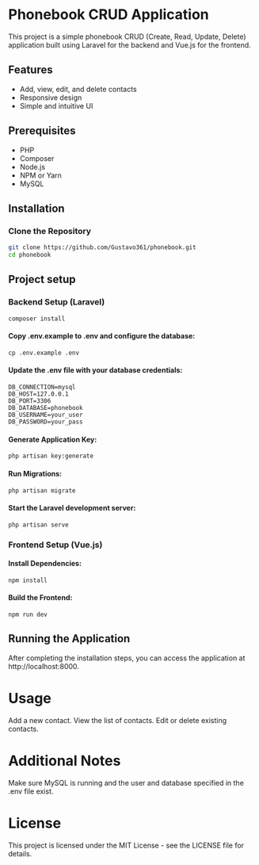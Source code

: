 # Phonebook CRUD Application
This project is a simple phonebook CRUD (Create, Read, Update, Delete) application built using Laravel for the backend and Vue.js for the frontend.

## Features
- Add, view, edit, and delete contacts
- Responsive design
- Simple and intuitive UI

## Prerequisites

- PHP
- Composer
- Node.js
- NPM or Yarn
- MySQL

## Installation

### Clone the Repository
```bash
git clone https://github.com/Gustavo361/phonebook.git
cd phonebook
```

## Project setup
### Backend Setup (Laravel)
```
composer install
```
#### Copy .env.example to .env and configure the database:
```
cp .env.example .env
```
#### Update the .env file with your database credentials:
```plaintext
DB_CONNECTION=mysql
DB_HOST=127.0.0.1
DB_PORT=3306
DB_DATABASE=phonebook
DB_USERNAME=your_user
DB_PASSWORD=your_pass
```
#### Generate Application Key:
```
php artisan key:generate
```
#### Run Migrations:
```
php artisan migrate
```
#### Start the Laravel development server:
```
php artisan serve
```

### Frontend Setup (Vue.js)
#### Install Dependencies:
```
npm install
```
#### Build the Frontend:
```
npm run dev
```
## Running the Application
After completing the installation steps, you can access the application at http://localhost:8000.

# Usage
Add a new contact.
View the list of contacts.
Edit or delete existing contacts.

# Additional Notes
Make sure MySQL is running and the user and database specified in the .env file exist.

# License
This project is licensed under the MIT License - see the LICENSE file for details.
